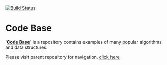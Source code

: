 [![Build Status](https://travis-ci.org/shivajivarma/codebase-java.svg?branch=master)](https://travis-ci.org/shivajivarma/codebase-java)

Code Base
===========

'__[Code Base](http://shivajivarma.com/code-base)__' is a repository contains examples of many popular algorithms and data structures. 


Please visit parent repository for navigation. [click here](https://github.com/shivajivarma/codebase)